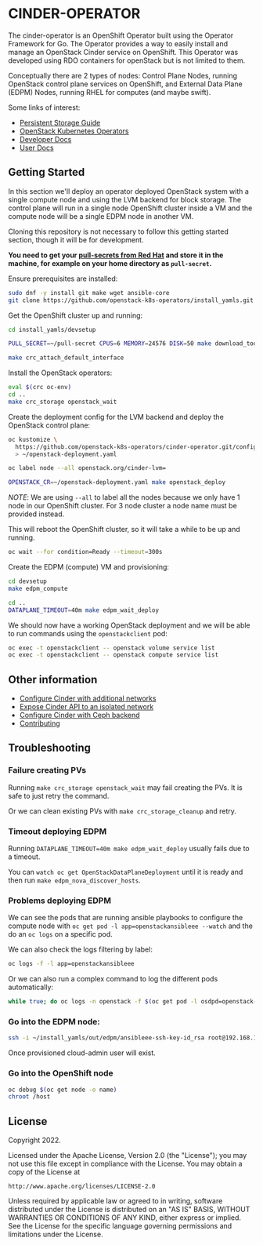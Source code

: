 # CINDER-OPERATOR

The cinder-operator is an OpenShift Operator built using the Operator Framework
for Go. The Operator provides a way to easily install and manage an OpenStack
Cinder service on OpenShift. This Operator was developed using RDO containers
for openStack but is not limited to them.

Conceptually there are 2 types of nodes: Control Plane Nodes, running OpenStack
control plane services on OpenShift, and External Data Plane (EDPM) Nodes,
running RHEL for computes (and maybe swift).

Some links of interest:

- [Persistent Storage Guide](docs/user-guide/index.md)
- [OpenStack Kubernetes Operators](https://github.com/openstack-k8s-operators/)
- [Developer Docs](https://github.com/openstack-k8s-operators/dev-docs)
- [User Docs](https://openstack-k8s-operators.github.io/openstack-operator/)

## Getting Started

In this section we'll deploy an operator deployed OpenStack system with a
single compute node and using the LVM backend for block storage. The control
plane will run in a single node OpenShift cluster inside a VM and the compute
node will be a single EDPM node in another VM.

Cloning this repository is not necessary to follow this getting started
section, though it will be for development.

**You need to get your [pull-secrets from Red Hat](
https://cloud.redhat.com/openshift/create/local) and store it in the machine,
for example on your home directory as `pull-secret`.**

Ensure prerequisites are installed:

```sh
sudo dnf -y install git make wget ansible-core
git clone https://github.com/openstack-k8s-operators/install_yamls.git
```

Get the OpenShift cluster up and running:

```sh
cd install_yamls/devsetup

PULL_SECRET=~/pull-secret CPUS=6 MEMORY=24576 DISK=50 make download_tools crc

make crc_attach_default_interface
```

Install the OpenStack operators:

```sh
eval $(crc oc-env)
cd ..
make crc_storage openstack_wait
```

Create the deployment config for the LVM backend and deploy the OpenStack
control plane:

```sh
oc kustomize \
  https://github.com/openstack-k8s-operators/cinder-operator.git/config/samples/backends/lvm/iscsi?ref=main \
  > ~/openstack-deployment.yaml

oc label node --all openstack.org/cinder-lvm=

OPENSTACK_CR=~/openstack-deployment.yaml make openstack_deploy
```

*NOTE*: We are using `--all` to label all the nodes because we only have 1 node
in our OpenShift cluster. For 3 node cluster a node name must be provided
instead.

This will reboot the OpenShift cluster, so it will take a while to be up and
running.

```sh
oc wait --for condition=Ready --timeout=300s
```

Create the EDPM (compute) VM and provisioning:

```sh
cd devsetup
make edpm_compute

cd ..
DATAPLANE_TIMEOUT=40m make edpm_wait_deploy
```

We should now have a working OpenStack deployment and we will be able to run
commands using the `openstackclient` pod:

```sh
oc exec -t openstackclient -- openstack volume service list
oc exec -t openstackclient -- openstack compute service list
```

## Other information

- [Configure Cinder with additional networks](docs/additional_network.md)
- [Expose Cinder API to an isolated network](docs/api_isolated_network.md)
- [Configure Cinder with Ceph backend](docs/ceph_backend.md)
- [Contributing](CONTRIBUTING.md)

## Troubleshooting

### Failure creating PVs

Running `make crc_storage openstack_wait` may fail creating the PVs. It is safe
to just retry the command.

Or we can clean existing PVs with `make crc_storage_cleanup` and retry.

### Timeout deploying EDPM

Running `DATAPLANE_TIMEOUT=40m make edpm_wait_deploy` usually fails due to a
timeout.

You can `watch oc get OpenStackDataPlaneDeployment` until it is ready and then
run `make edpm_nova_discover_hosts`.

### Problems deploying EDPM

We can see the pods that are running ansible playbooks to configure the
compute node with `oc get pod -l app=openstackansibleee --watch` and the do an
`oc logs` on a specific pod.

We can also check the logs filtering by label:
```sh
oc logs -f -l app=openstackansibleee
```

Or we can also run a complex command to log the different pods automatically:

```sh
while true; do oc logs -n openstack -f $(oc get pod -l osdpd=openstack-edpm --field-selector='status.phase=Running' --no-headers -o name) 2>/dev/null || echo -n .; sleep 1; done
```

### Go into the EDPM node:

```sh
ssh -i ~/install_yamls/out/edpm/ansibleee-ssh-key-id_rsa root@192.168.122.100
```

Once provisioned cloud-admin user will exist.

### Go into the OpenShift node

```sh
oc debug $(oc get node -o name)
chroot /host
```

## License

Copyright 2022.

Licensed under the Apache License, Version 2.0 (the "License");
you may not use this file except in compliance with the License.
You may obtain a copy of the License at

    http://www.apache.org/licenses/LICENSE-2.0

Unless required by applicable law or agreed to in writing, software
distributed under the License is distributed on an "AS IS" BASIS,
WITHOUT WARRANTIES OR CONDITIONS OF ANY KIND, either express or implied.
See the License for the specific language governing permissions and
limitations under the License.
